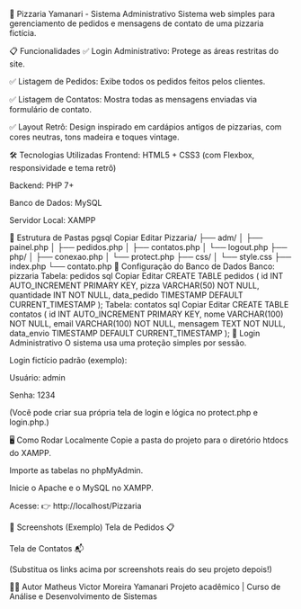 🍕 Pizzaria Yamanari - Sistema Administrativo
Sistema web simples para gerenciamento de pedidos e mensagens de contato de uma pizzaria fictícia.

📋 Funcionalidades
✅ Login Administrativo: Protege as áreas restritas do site.

✅ Listagem de Pedidos: Exibe todos os pedidos feitos pelos clientes.

✅ Listagem de Contatos: Mostra todas as mensagens enviadas via formulário de contato.

✅ Layout Retrô: Design inspirado em cardápios antigos de pizzarias, com cores neutras, tons madeira e toques vintage.

🛠️ Tecnologias Utilizadas
Frontend: HTML5 + CSS3 (com Flexbox, responsividade e tema retrô)

Backend: PHP 7+

Banco de Dados: MySQL

Servidor Local: XAMPP

📂 Estrutura de Pastas
pgsql
Copiar
Editar
Pizzaria/
├── adm/
│   ├── painel.php
│   ├── pedidos.php
│   ├── contatos.php
│   └── logout.php
├── php/
│   ├── conexao.php
│   └── protect.php
├── css/
│   └── style.css
├── index.php
└── contato.php
💾 Configuração do Banco de Dados
Banco: pizzaria
Tabela: pedidos
sql
Copiar
Editar
CREATE TABLE pedidos (
  id INT AUTO_INCREMENT PRIMARY KEY,
  pizza VARCHAR(50) NOT NULL,
  quantidade INT NOT NULL,
  data_pedido TIMESTAMP DEFAULT CURRENT_TIMESTAMP
);
Tabela: contatos
sql
Copiar
Editar
CREATE TABLE contatos (
  id INT AUTO_INCREMENT PRIMARY KEY,
  nome VARCHAR(100) NOT NULL,
  email VARCHAR(100) NOT NULL,
  mensagem TEXT NOT NULL,
  data_envio TIMESTAMP DEFAULT CURRENT_TIMESTAMP
);
🔑 Login Administrativo
O sistema usa uma proteção simples por sessão.

Login fictício padrão (exemplo):

Usuário: admin

Senha: 1234

(Você pode criar sua própria tela de login e lógica no protect.php e login.php.)

🖥️ Como Rodar Localmente
Copie a pasta do projeto para o diretório htdocs do XAMPP.

Importe as tabelas no phpMyAdmin.

Inicie o Apache e o MySQL no XAMPP.

Acesse:
👉 http://localhost/Pizzaria

🎨 Screenshots (Exemplo)
Tela de Pedidos 📋

Tela de Contatos 📬

(Substitua os links acima por screenshots reais do seu projeto depois!)

👨‍💻 Autor
Matheus Victor Moreira Yamanari
Projeto acadêmico | Curso de Análise e Desenvolvimento de Sistemas